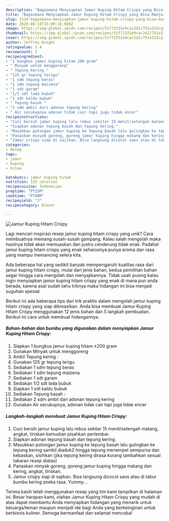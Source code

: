 ```yaml
---
description: "Bagaimana Menyiapkan Jamur Kuping Hitam Crispy yang Bisa Manjain Lidah"
title: "Bagaimana Menyiapkan Jamur Kuping Hitam Crispy yang Bisa Manjain Lidah"
slug: 1124-bagaimana-menyiapkan-jamur-kuping-hitam-crispy-yang-bisa-manjain-lidah
date: 2020-08-16T15:00:24.669Z
image: https://img-global.cpcdn.com/recipes/51f72331e9cac2d2/751x532cq70/jamur-kuping-hitam-crispy-foto-resep-utama.jpg
thumbnail: https://img-global.cpcdn.com/recipes/51f72331e9cac2d2/751x532cq70/jamur-kuping-hitam-crispy-foto-resep-utama.jpg
cover: https://img-global.cpcdn.com/recipes/51f72331e9cac2d2/751x532cq70/jamur-kuping-hitam-crispy-foto-resep-utama.jpg
author: Jeffrey Knight
ratingvalue: 3.4
reviewcount: 3
recipeingredient:
- "1 bungkus jamur kuping hitam 200 gram"
- " Minyak untuk menggoreng"
- " Tepung kering "
- "125 gr tepung terigu"
- "1 sdm tepung beras"
- "1 sdm tepung maizena"
- "1 sdt garam"
- "1/2 sdt lada bubuk"
- "1 sdt kaldu bubuk"
- " Tepung basah "
- "2 sdm ambil dari adonan tepung kering"
- " Air secukupnya adonan tidak cair tapi juga tidak encer"
recipeinstructions:
- "Cuci bersih jamur kuping lalu rebus sekitar 15 menit/setengah matang, angkat, tiriskan kemudian pisahkan perlembar."
- "Siapkan adonan tepung basah dan tepung kering."
- "Masukkan potongan jamur kuping ke tepung basah lalu gulingkan ke tepung kering sambil diaduk2 hingga tepung menempel sempurna dan kebaskan, sisihkan (jika tepung kering dirasa kurang tambahkan sesuai takaran resep diatas)"
- "Panaskan minyak goreng, goreng jamur kuping hingga matang dan kering, angkat, tiriskan."
- "Jamur crispy siap di sajikan. Bisa langsung dicocol saos atau di tabur bumbu kering aneka rasa. Yummy..."
categories:
- Resep
tags:
- jamur
- kuping
- hitam

katakunci: jamur kuping hitam 
nutrition: 133 calories
recipecuisine: Indonesian
preptime: "PT15M"
cooktime: "PT48M"
recipeyield: "3"
recipecategory: Dinner

---
```



![Jamur Kuping Hitam Crispy](https://img-global.cpcdn.com/recipes/51f72331e9cac2d2/751x532cq70/jamur-kuping-hitam-crispy-foto-resep-utama.jpg)

Lagi mencari inspirasi resep jamur kuping hitam crispy yang unik? Cara membuatnya memang susah-susah gampang. Kalau salah mengolah maka hasilnya tidak akan memuaskan dan justru cenderung tidak enak. Padahal jamur kuping hitam crispy yang enak seharusnya punya aroma dan rasa yang mampu memancing selera kita.



Ada beberapa hal yang sedikit banyak mempengaruhi kualitas rasa dari jamur kuping hitam crispy, mulai dari jenis bahan, kedua pemilihan bahan segar hingga cara mengolah dan menyajikannya. Tidak usah pusing kalau ingin menyiapkan jamur kuping hitam crispy yang enak di mana pun anda berada, karena asal sudah tahu triknya maka hidangan ini bisa menjadi suguhan spesial.


Berikut ini ada beberapa tips dan trik praktis dalam mengolah jamur kuping hitam crispy yang siap dikreasikan. Anda bisa membuat Jamur Kuping Hitam Crispy menggunakan 12 jenis bahan dan 5 langkah pembuatan. Berikut ini cara untuk membuat hidangannya.

<!--inarticleads1-->

##### Bahan-bahan dan bumbu yang digunakan dalam menyiapkan Jamur Kuping Hitam Crispy:

1. Siapkan 1 bungkus jamur kuping hitam ±200 gram
1. Gunakan  Minyak untuk menggoreng
1. Ambil  Tepung kering :
1. Gunakan 125 gr tepung terigu
1. Sediakan 1 sdm tepung beras
1. Sediakan 1 sdm tepung maizena
1. Sediakan 1 sdt garam
1. Sediakan 1/2 sdt lada bubuk
1. Siapkan 1 sdt kaldu bubuk
1. Sediakan  Tepung basah :
1. Sediakan 2 sdm ambil dari adonan tepung kering
1. Gunakan  Air secukupnya, adonan tidak cair tapi juga tidak encer




<!--inarticleads2-->

##### Langkah-langkah membuat Jamur Kuping Hitam Crispy:

1. Cuci bersih jamur kuping lalu rebus sekitar 15 menit/setengah matang, angkat, tiriskan kemudian pisahkan perlembar.
1. Siapkan adonan tepung basah dan tepung kering.
1. Masukkan potongan jamur kuping ke tepung basah lalu gulingkan ke tepung kering sambil diaduk2 hingga tepung menempel sempurna dan kebaskan, sisihkan (jika tepung kering dirasa kurang tambahkan sesuai takaran resep diatas)
1. Panaskan minyak goreng, goreng jamur kuping hingga matang dan kering, angkat, tiriskan.
1. Jamur crispy siap di sajikan. Bisa langsung dicocol saos atau di tabur bumbu kering aneka rasa. Yummy...




Terima kasih telah menggunakan resep yang tim kami tampilkan di halaman ini. Besar harapan kami, olahan Jamur Kuping Hitam Crispy yang mudah di atas dapat membantu Anda menyiapkan hidangan yang menarik untuk keluarga/teman maupun menjadi ide bagi Anda yang berkeinginan untuk berbisnis kuliner. Semoga bermanfaat dan selamat mencoba!
